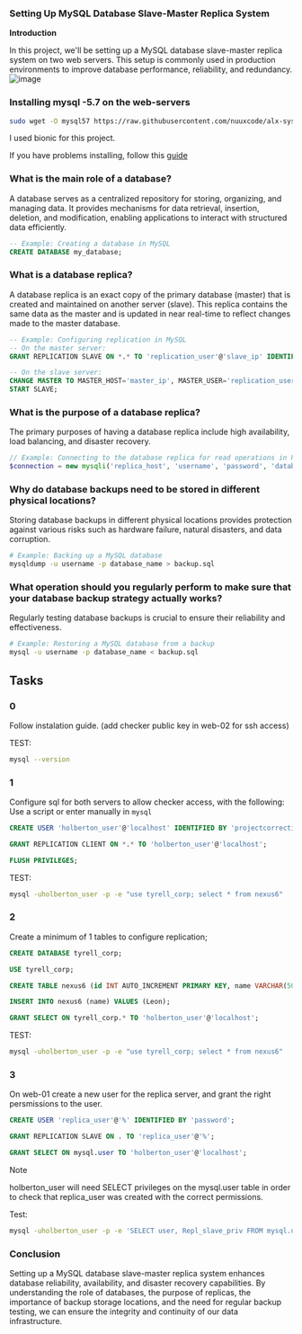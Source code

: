 ### Setting Up MySQL Database Slave-Master Replica System

**Introduction**

In this project, we'll be setting up a MySQL database slave-master replica system on two web servers. This setup is commonly used in production environments to improve database performance, reliability, and redundancy.
![image](https://github.com/LWSSIM/alx-system_engineering-devops/assets/127129101/47d493d8-086e-473d-8b07-799240ddb0f6)

### Installing mysql -5.7 on the web-servers

```bash
sudo wget -O mysql57 https://raw.githubusercontent.com/nuuxcode/alx-system_engineering-devops/master/scripts/mysql57 && sudo chmod +x mysql57 &&  sudo ./mysql57
```
I used bionic for this project.

If you have problems installing, follow this [guide](https://www.devart.com/dbforge/mysql/how-to-install-mysql-on-ubuntu/)

### What is the main role of a database?

A database serves as a centralized repository for storing, organizing, and managing data. It provides mechanisms for data retrieval, insertion, deletion, and modification, enabling applications to interact with structured data efficiently.

```sql
-- Example: Creating a database in MySQL
CREATE DATABASE my_database;
```

### What is a database replica?

A database replica is an exact copy of the primary database (master) that is created and maintained on another server (slave). This replica contains the same data as the master and is updated in near real-time to reflect changes made to the master database.

```sql
-- Example: Configuring replication in MySQL
-- On the master server:
GRANT REPLICATION SLAVE ON *.* TO 'replication_user'@'slave_ip' IDENTIFIED BY 'password';

-- On the slave server:
CHANGE MASTER TO MASTER_HOST='master_ip', MASTER_USER='replication_user', MASTER_PASSWORD='password';
START SLAVE;
```

### What is the purpose of a database replica?

The primary purposes of having a database replica include high availability, load balancing, and disaster recovery.

```php
// Example: Connecting to the database replica for read operations in PHP
$connection = new mysqli('replica_host', 'username', 'password', 'database_name');
```

### Why do database backups need to be stored in different physical locations?

Storing database backups in different physical locations provides protection against various risks such as hardware failure, natural disasters, and data corruption.

```bash
# Example: Backing up a MySQL database
mysqldump -u username -p database_name > backup.sql
```

### What operation should you regularly perform to make sure that your database backup strategy actually works?

Regularly testing database backups is crucial to ensure their reliability and effectiveness.

```bash
# Example: Restoring a MySQL database from a backup
mysql -u username -p database_name < backup.sql
```

## Tasks

### 0

Follow instalation guide.
(add checker public key in web-02 for ssh access)

TEST:
```bash
mysql --version
```

### 1

Configure sql for both servers to allow checker access, with the following:
Use a script or enter manually in `mysql`

```sql
CREATE USER 'holberton_user'@'localhost' IDENTIFIED BY 'projectcorrection280hbtn';

GRANT REPLICATION CLIENT ON *.* TO 'holberton_user'@'localhost';

FLUSH PRIVILEGES;
```
TEST:

```bash
mysql -uholberton_user -p -e "use tyrell_corp; select * from nexus6"
```

### 2

Create a minimum of 1 tables to configure replication;

```sql
CREATE DATABASE tyrell_corp;

USE tyrell_corp;

CREATE TABLE nexus6 (id INT AUTO_INCREMENT PRIMARY KEY, name VARCHAR(50));

INSERT INTO nexus6 (name) VALUES (Leon);

GRANT SELECT ON tyrell_corp.* TO 'holberton_user'@'localhost';
```
TEST:
```bash
mysql -uholberton_user -p -e "use tyrell_corp; select * from nexus6"
```

### 3

On web-01 create a new user for the replica server, and grant the right persmissions to the user.
```sql
CREATE USER 'replica_user'@'%' IDENTIFIED BY 'password';

GRANT REPLICATION SLAVE ON . TO 'replica_user'@'%';

GRANT SELECT ON mysql.user TO 'holberton_user'@'localhost';
```
> [!NOTE]
> holberton_user will need SELECT privileges on the mysql.user table in order to check that replica_user was created with the correct permissions.


Test:
```bash
mysql -uholberton_user -p -e 'SELECT user, Repl_slave_priv FROM mysql.user'
```

### Conclusion

Setting up a MySQL database slave-master replica system enhances database reliability, availability, and disaster recovery capabilities. By understanding the role of databases, the purpose of replicas, the importance of backup storage locations, and the need for regular backup testing, we can ensure the integrity and continuity of our data infrastructure.

